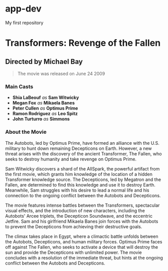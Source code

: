 # app-dev
My first repository
# Transformers: Revenge of the Fallen
## Directed by Michael Bay

> The movie was released on June 24 2009

### Main Casts
- **Shia LaBeouf** *as* **Sam Witwicky**
- **Megan Fox** *as* **Mikaela Banes**
- **Peter Cullen** *as* **Optimus Prime**
- **Ramon Rodriguez** *as* **Leo Spitz**
- **John Turturro** *as* **Simmons**

### About the Movie
The Autobots, led by Optimus Prime, have formed an alliance with the U.S. military to hunt down remaining Decepticons on Earth. However, a new threat arises with the discovery of the ancient Transformer, The Fallen, who seeks to destroy humanity and take revenge on Optimus Prime.

Sam Witwicky discovers a shard of the AllSpark, the powerful artifact from the first movie, which grants him knowledge of the location of a hidden Transformer knowledge source. The Decepticons, led by Megatron and the Fallen, are determined to find this knowledge and use it to destroy Earth. Meanwhile, Sam struggles with his desire to lead a normal life and his connection to the ongoing conflict between the Autobots and Decepticons.

The movie features intense battles between the Transformers, spectacular visual effects, and the introduction of new characters, including the Autobots' Arcee triplets, the Decepticon Soundwave, and the eccentric Jetfire. Sam and his girlfriend Mikaela Banes join forces with the Autobots to prevent the Decepticons from achieving their destructive goals.

The climax takes place in Egypt, where a climactic battle unfolds between the Autobots, Decepticons, and human military forces. Optimus Prime faces off against The Fallen, who seeks to activate a device that will destroy the sun and provide the Decepticons with unlimited power. The movie concludes with a resolution of the immediate threat, but hints at the ongoing conflict between the Autobots and Decepticons.
